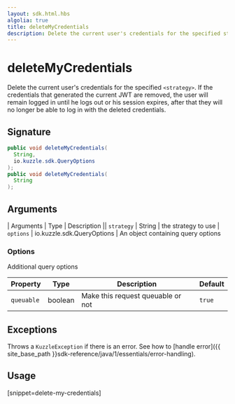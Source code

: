 ```yaml
---
layout: sdk.html.hbs
algolia: true
title: deleteMyCredentials
description: Delete the current user's credentials for the specified strategy
---
```



# deleteMyCredentials

Delete the current user's credentials for the specified `<strategy>`. If the credentials that generated the current JWT are removed, the user will remain logged in until he logs out or his session expires, after that they will no longer be able to log in with the deleted credentials.

## Signature

```java
public void deleteMyCredentials(
  String,
  io.kuzzle.sdk.QueryOptions
);
public void deleteMyCredentials(
  String
);
```

## Arguments

| Arguments    | Type    | Description
|| `strategy` | String | the strategy to use
| `options`  | io.kuzzle.sdk.QueryOptions    | An object containing query options


### **Options**

Additional query options

| Property     | Type    | Description                       | Default |
| ---------- | ------- | --------------------------------- | ------- |
| `queuable` | boolean | Make this request queuable or not | `true`  |

## Exceptions

Throws a `KuzzleException` if there is an error. See how to [handle error]({{ site_base_path }}sdk-reference/java/1/essentials/error-handling).

## Usage

[snippet=delete-my-credentials]
